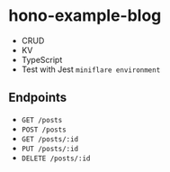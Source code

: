 # hono-example-blog

- CRUD
- KV
- TypeScript
- Test with Jest `miniflare environment`

## Endpoints

- `GET /posts`
- `POST /posts`
- `GET /posts/:id`
- `PUT /posts/:id`
- `DELETE /posts/:id`
